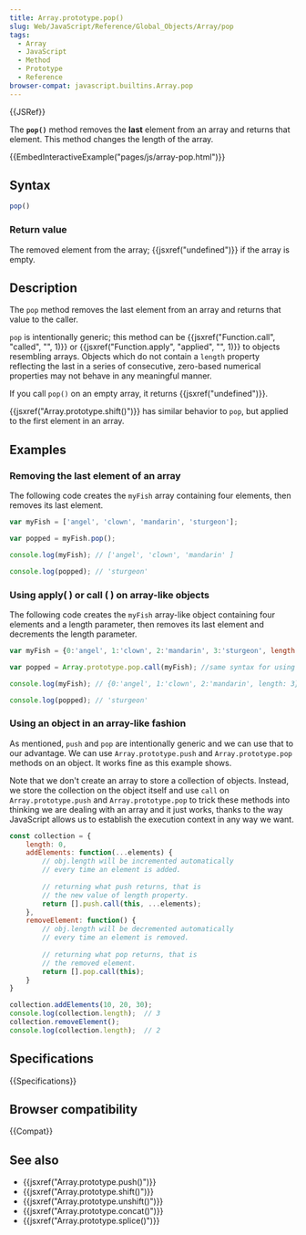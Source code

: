 ```yaml
---
title: Array.prototype.pop()
slug: Web/JavaScript/Reference/Global_Objects/Array/pop
tags:
  - Array
  - JavaScript
  - Method
  - Prototype
  - Reference
browser-compat: javascript.builtins.Array.pop
---
```

{{JSRef}}

The **`pop()`** method removes the **last**
element from an array and returns that element. This method changes the length of the
array.

{{EmbedInteractiveExample("pages/js/array-pop.html")}}

## Syntax

```js
pop()
```

### Return value

The removed element from the array; {{jsxref("undefined")}} if the array is empty.

## Description

The `pop` method removes the last element from an array and returns that
value to the caller.

`pop` is intentionally generic; this method can be {{jsxref("Function.call",
  "called", "", 1)}} or {{jsxref("Function.apply", "applied", "", 1)}} to objects
resembling arrays. Objects which do not contain a `length` property
reflecting the last in a series of consecutive, zero-based numerical properties may not
behave in any meaningful manner.

If you call `pop()` on an empty array, it returns {{jsxref("undefined")}}.

{{jsxref("Array.prototype.shift()")}} has similar behavior to `pop`, but
applied to the first element in an array.

## Examples

### Removing the last element of an array

The following code creates the `myFish` array containing four elements, then
removes its last element.

```js
var myFish = ['angel', 'clown', 'mandarin', 'sturgeon'];

var popped = myFish.pop();

console.log(myFish); // ['angel', 'clown', 'mandarin' ]

console.log(popped); // 'sturgeon'
```

### Using apply( ) or call ( ) on array-like objects

The following code creates the `myFish` array-like object containing four
elements and a length parameter, then removes its last element and decrements the length
parameter.

```js
var myFish = {0:'angel', 1:'clown', 2:'mandarin', 3:'sturgeon', length: 4};

var popped = Array.prototype.pop.call(myFish); //same syntax for using apply( )

console.log(myFish); // {0:'angel', 1:'clown', 2:'mandarin', length: 3}

console.log(popped); // 'sturgeon'
```

### Using an object in an array-like fashion

As mentioned, `push` and `pop` are intentionally generic and we can use that to
our advantage. We can use `Array.prototype.push` and `Array.prototype.pop` methods
on an object. It works fine as this example shows.

Note that we don't create an array to store a collection of objects. Instead, we store
the collection on the object itself and use `call` on
`Array.prototype.push` and `Array.prototype.pop` to trick these methods into
thinking we are dealing with an array and it just works, thanks to the way
JavaScript allows us to establish the execution context in any way we want.

```js
const collection = {
    length: 0,
    addElements: function(...elements) {
        // obj.length will be incremented automatically
        // every time an element is added.
        
        // returning what push returns, that is
        // the new value of length property.
        return [].push.call(this, ...elements);
    },
    removeElement: function() {
        // obj.length will be decremented automatically
        // every time an element is removed.
        
        // returning what pop returns, that is
        // the removed element.
        return [].pop.call(this);
    }
}

collection.addElements(10, 20, 30);
console.log(collection.length);  // 3
collection.removeElement();
console.log(collection.length);  // 2
```

## Specifications

{{Specifications}}

## Browser compatibility

{{Compat}}

## See also

- {{jsxref("Array.prototype.push()")}}
- {{jsxref("Array.prototype.shift()")}}
- {{jsxref("Array.prototype.unshift()")}}
- {{jsxref("Array.prototype.concat()")}}
- {{jsxref("Array.prototype.splice()")}}
